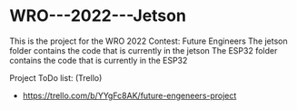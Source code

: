 # WRO---2022---Jetson

This is the project for the WRO 2022 Contest: Future Engineers
The jetson folder contains the code that is currently in the jetson
The ESP32 folder contains the code that is currently in the ESP32

Project ToDo list: (Trello)
  - https://trello.com/b/YYgFc8AK/future-engeneers-project

